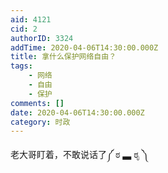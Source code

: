 ```yaml
---
aid: 4121
cid: 2
authorID: 3324
addTime: 2020-04-06T14:30:00.000Z
title: 拿什么保护网络自由？
tags:
    - 网络
    - 自由
    - 保护
comments: []
date: 2020-04-06T14:30:00.000Z
category: 时政
---
```


老大哥盯着，不敢说话了༼ ಠ ▃ ಠೃ ༽
